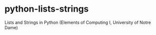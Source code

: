 # python-lists-strings
Lists and Strings in Python (Elements of Computing I, University of Notre Dame)
